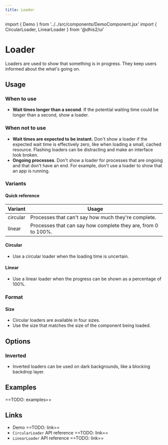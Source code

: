 ```yaml
---
title: Loader
---
```


import { Demo } from '../../src/components/DemoComponent.jsx'
import { CircularLoader, LinearLoader } from '@dhis2/ui'

# Loader

Loaders are used to show that something is in progress. They keep users informed about the what's going on.

<Demo>
    <CircularLoader />
</Demo>

## Usage

### When to use

-   **Wait times longer than a second**. If the potential waiting time could be longer than a second, show a loader.

### When not to use

-   **Wait times are expected to be instant.** Don't show a loader if the expected wait time is effectively zero, like when loading a small, cached resource. Flashing loaders can be distracting and make an interface look broken.
-   **Ongoing processes**. Don't show a loader for processes that are ongoing and that don't have an end. For example, don't use a loader to show that an app is running.

### Variants

#### Quick reference

| Variant  | Usage                                                         |
| -------- | ------------------------------------------------------------- |
| circular | Processes that can't say how much they're complete.           |
| linear   | Processes that can say how complete they are, from 0 to 100%. |

#### Circular

<Demo>
    <CircularLoader />
</Demo>

-   Use a circular loader when the loading time is uncertain.

#### Linear

<Demo>
    <LinearLoader amount="25"/>
</Demo>

-   Use a linear loader when the progress can be shown as a percentage of 100%.

### Format

#### Size

<Demo>
    <CircularLoader extrasmall />
    <CircularLoader small/>
    <CircularLoader />
    <CircularLoader large />
</Demo>

-   Circular loaders are available in four sizes.
-   Use the size that matches the size of the component being loaded.

## Options

### Inverted

<Demo>
    <div style={{
        backgroundColor: '#999',
        padding: '8px',
    }}>
    <CircularLoader invert />
    <LinearLoader amount="25" invert />
    </div>
</Demo>

-   Inverted loaders can be used on dark backgrounds, like a blocking backdrop layer.

## Examples

==TODO: examples==

## Links

-   Demo ==TODO: link==
-   `CircularLoader` API reference ==TODO: link==
-   `LinearLoader` API reference ==TODO: link==
